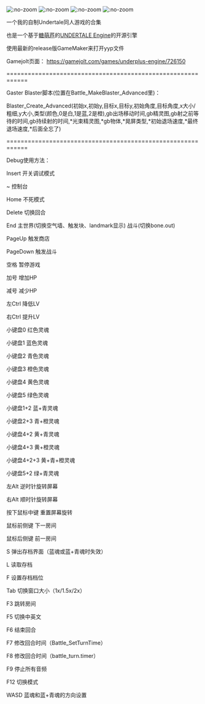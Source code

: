![](https://img.shields.io/github/release/SheepYhangCN/Underplus-Engine.svg?style=flat-square ":no-zoom")
![](https://img.shields.io/github/stars/SheepYhangCN/Underplus-Engine?style=flat-square ":no-zoom")
![](https://img.shields.io/github/license/SheepYhangCN/Underplus-Engine?style=flat-square ":no-zoom")
![](https://img.shields.io/github/languages/top/SheepYhangCN/Underplus-Engine.svg?style=flat-square ":no-zoom")

一个我的自制Undertale同人游戏的合集

也是一个基于<a href=https://github.com/TML233>糖萌芦<a/>的<a href=https://github.com/TML233/UndertaleEngine>UNDERTALE Engine<a/>的开源引擎

使用最新的release版GameMaker来打开yyp文件

Gamejolt页面：
https://gamejolt.com/games/underplus-engine/726150

============================================================

Gaster Blaster脚本(位置在Battle_MakeBlaster_Advanced里)：

Blaster_Create_Advanced(初始x,初始y,目标x,目标y,初始角度,目标角度,x大小/粗细,y大小,类型(颜色,0是白,1是蓝,2是橙),gb出场移动时间,gb精灵图,gb射之前等待的时间,gb持续射的时间,\*光束精灵图,\*gb物体,\*晃屏类型,\*初始退场速度,\*最终退场速度,\*后面全忘了)

============================================================

Debug使用方法：

Insert 开关调试模式

~ 控制台

Home 不死模式

Delete 切换回合

End 主世界(切换空气墙、触发块、landmark显示) 战斗(切换bone.out)

PageUp 触发商店

PageDown 触发战斗

空格 暂停游戏

加号 增加HP

减号 减少HP

左Ctrl 降低LV

右Ctrl 提升LV

小键盘0 红色灵魂

小键盘1 蓝色灵魂

小键盘2 青色灵魂

小键盘3 橙色灵魂

小键盘4 黄色灵魂

小键盘5 绿色灵魂

小键盘1+2 蓝+青灵魂

小键盘2+3 青+橙灵魂

小键盘4+2 黄+青灵魂

小键盘4+3 黄+橙灵魂

小键盘4+2+3 黄+青+橙灵魂

小键盘5+2 绿+青灵魂

左Alt 逆时针旋转屏幕

右Alt 顺时针旋转屏幕

按下鼠标中键 重置屏幕旋转

鼠标前侧键 下一房间

鼠标后侧键 前一房间

S 弹出存档界面（蓝魂或蓝+青魂时失效）

L 读取存档

F 设置存档档位

Tab 切换窗口大小（1x/1.5x/2x）

F3 跳转房间

F5 切换中英文

F6 结束回合

F7 修改回合时间（Battle_SetTurnTime）

F8 修改回合时间（battle_turn.timer）

F9 停止所有音频

F12 切换模式

WASD 蓝魂和蓝+青魂的方向设置